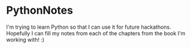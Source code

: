 # PythonNotes
I'm trying to learn Python so that I can use it for future hackathons. Hopefully I can fill my notes from each of the chapters from the book I'm working with! :)
